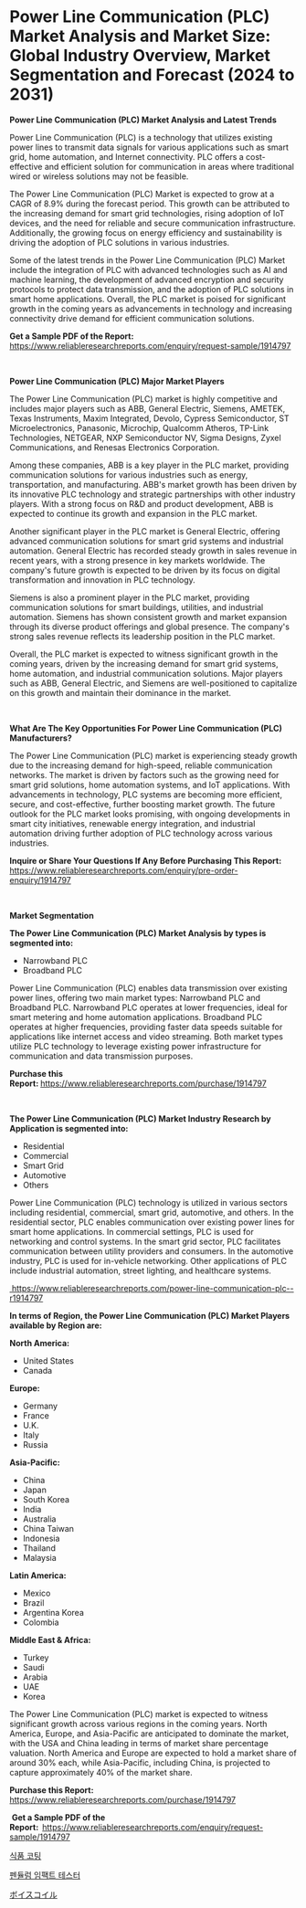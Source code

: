 <p><h1>Power Line Communication (PLC) Market Analysis and Market Size: Global Industry Overview, Market Segmentation and Forecast (2024 to 2031)</h1></p><p><strong>Power Line Communication (PLC) Market Analysis and Latest Trends</strong></p>
<p><p>Power Line Communication (PLC) is a technology that utilizes existing power lines to transmit data signals for various applications such as smart grid, home automation, and Internet connectivity. PLC offers a cost-effective and efficient solution for communication in areas where traditional wired or wireless solutions may not be feasible.</p><p>The Power Line Communication (PLC) Market is expected to grow at a CAGR of 8.9% during the forecast period. This growth can be attributed to the increasing demand for smart grid technologies, rising adoption of IoT devices, and the need for reliable and secure communication infrastructure. Additionally, the growing focus on energy efficiency and sustainability is driving the adoption of PLC solutions in various industries.</p><p>Some of the latest trends in the Power Line Communication (PLC) Market include the integration of PLC with advanced technologies such as AI and machine learning, the development of advanced encryption and security protocols to protect data transmission, and the adoption of PLC solutions in smart home applications. Overall, the PLC market is poised for significant growth in the coming years as advancements in technology and increasing connectivity drive demand for efficient communication solutions.</p></p>
<p><strong>Get a Sample PDF of the Report:&nbsp;</strong> <a href="https://www.reliableresearchreports.com/enquiry/request-sample/1914797">https://www.reliableresearchreports.com/enquiry/request-sample/1914797</a></p>
<p>&nbsp;</p>
<p><strong>Power Line Communication (PLC) Major Market Players</strong></p>
<p><p>The Power Line Communication (PLC) market is highly competitive and includes major players such as ABB, General Electric, Siemens, AMETEK, Texas Instruments, Maxim Integrated, Devolo, Cypress Semiconductor, ST Microelectronics, Panasonic, Microchip, Qualcomm Atheros, TP-Link Technologies, NETGEAR, NXP Semiconductor NV, Sigma Designs, Zyxel Communications, and Renesas Electronics Corporation.</p><p>Among these companies, ABB is a key player in the PLC market, providing communication solutions for various industries such as energy, transportation, and manufacturing. ABB's market growth has been driven by its innovative PLC technology and strategic partnerships with other industry players. With a strong focus on R&D and product development, ABB is expected to continue its growth and expansion in the PLC market.</p><p>Another significant player in the PLC market is General Electric, offering advanced communication solutions for smart grid systems and industrial automation. General Electric has recorded steady growth in sales revenue in recent years, with a strong presence in key markets worldwide. The company's future growth is expected to be driven by its focus on digital transformation and innovation in PLC technology.</p><p>Siemens is also a prominent player in the PLC market, providing communication solutions for smart buildings, utilities, and industrial automation. Siemens has shown consistent growth and market expansion through its diverse product offerings and global presence. The company's strong sales revenue reflects its leadership position in the PLC market.</p><p>Overall, the PLC market is expected to witness significant growth in the coming years, driven by the increasing demand for smart grid systems, home automation, and industrial communication solutions. Major players such as ABB, General Electric, and Siemens are well-positioned to capitalize on this growth and maintain their dominance in the market.</p></p>
<p>&nbsp;</p>
<p><strong>What Are The Key Opportunities For Power Line Communication (PLC) Manufacturers?</strong></p>
<p><p>The Power Line Communication (PLC) market is experiencing steady growth due to the increasing demand for high-speed, reliable communication networks. The market is driven by factors such as the growing need for smart grid solutions, home automation systems, and IoT applications. With advancements in technology, PLC systems are becoming more efficient, secure, and cost-effective, further boosting market growth. The future outlook for the PLC market looks promising, with ongoing developments in smart city initiatives, renewable energy integration, and industrial automation driving further adoption of PLC technology across various industries.</p></p>
<p><strong>Inquire or Share Your Questions If Any Before Purchasing This Report:</strong> <a href="https://www.reliableresearchreports.com/enquiry/pre-order-enquiry/1914797">https://www.reliableresearchreports.com/enquiry/pre-order-enquiry/1914797</a></p>
<p>&nbsp;</p>
<p><strong>Market Segmentation</strong></p>
<p><strong>The Power Line Communication (PLC) Market Analysis by types is segmented into:</strong></p>
<p><ul><li>Narrowband PLC</li><li>Broadband PLC</li></ul></p>
<p><p>Power Line Communication (PLC) enables data transmission over existing power lines, offering two main market types: Narrowband PLC and Broadband PLC. Narrowband PLC operates at lower frequencies, ideal for smart metering and home automation applications. Broadband PLC operates at higher frequencies, providing faster data speeds suitable for applications like internet access and video streaming. Both market types utilize PLC technology to leverage existing power infrastructure for communication and data transmission purposes.</p></p>
<p><strong>Purchase this Report:&nbsp;</strong><a href="https://www.reliableresearchreports.com/purchase/1914797">https://www.reliableresearchreports.com/purchase/1914797</a></p>
<p>&nbsp;</p>
<p><strong>The Power Line Communication (PLC) Market Industry Research by Application is segmented into:</strong></p>
<p><ul><li>Residential</li><li>Commercial</li><li>Smart Grid</li><li>Automotive</li><li>Others</li></ul></p>
<p><p>Power Line Communication (PLC) technology is utilized in various sectors including residential, commercial, smart grid, automotive, and others. In the residential sector, PLC enables communication over existing power lines for smart home applications. In commercial settings, PLC is used for networking and control systems. In the smart grid sector, PLC facilitates communication between utility providers and consumers. In the automotive industry, PLC is used for in-vehicle networking. Other applications of PLC include industrial automation, street lighting, and healthcare systems.</p></p>
<p><a href="https://www.reliableresearchreports.com/power-line-communication-plc--r1914797">&nbsp;https://www.reliableresearchreports.com/power-line-communication-plc--r1914797</a></p>
<p><strong>In terms of Region, the Power Line Communication (PLC) Market Players available by Region are:</strong></p>
<p>
    <p> <strong> North America: </strong>
        <ul>
            <li>United States</li>
            <li>Canada</li>
        </ul>
        </p> 
    <p> <strong> Europe: </strong>
        <ul>
            <li>Germany</li>
            <li>France</li>
            <li>U.K.</li>
            <li>Italy</li>
            <li>Russia</li>
        </ul>
        </p> 
    <p> <strong> Asia-Pacific: </strong>
        <ul>
            <li>China</li>
            <li>Japan</li>
            <li>South Korea</li>
            <li>India</li>
            <li>Australia</li>
            <li>China Taiwan</li>
            <li>Indonesia</li>
            <li>Thailand</li>
            <li>Malaysia</li>
        </ul>
        </p> 
    <p> <strong> Latin America: </strong>
        <ul>
            <li>Mexico</li>
            <li>Brazil</li>
            <li>Argentina Korea</li>
            <li>Colombia</li>
        </ul>
        </p> 
    <p> <strong> Middle East & Africa: </strong>
        <ul>
            <li>Turkey</li>
            <li>Saudi</li>
            <li>Arabia</li>
            <li>UAE</li>
            <li>Korea</li>
        </ul>
    </p>
    </p>
<p><p>The Power Line Communication (PLC) market is expected to witness significant growth across various regions in the coming years. North America, Europe, and Asia-Pacific are anticipated to dominate the market, with the USA and China leading in terms of market share percentage valuation. North America and Europe are expected to hold a market share of around 30% each, while Asia-Pacific, including China, is projected to capture approximately 40% of the market share.</p></p>
<p><strong>Purchase this Report: </strong><a href="https://www.reliableresearchreports.com/purchase/1914797">https://www.reliableresearchreports.com/purchase/1914797</a></p>
<p>&nbsp;<strong>Get a Sample PDF of the Report:&nbsp;&nbsp;</strong><a href="https://www.reliableresearchreports.com/enquiry/request-sample/1914797">https://www.reliableresearchreports.com/enquiry/request-sample/1914797</a></p>
<p><strong></strong></p>
<p><p><a href="https://medium.com/@earnesteidenreichja/%EC%8B%9D%ED%92%88-%EC%BD%94%ED%8C%85-%EC%8B%9C%EC%9E%A5-%EC%A0%84%EB%A7%9D-%EC%82%B0%EC%97%85-%EA%B0%9C%EC%9A%94-%EB%B0%8F-%EC%98%88%EC%B8%A1-2024%EB%85%84%EB%B6%80%ED%84%B0-2031%EB%85%84%EA%B9%8C%EC%A7%80-059e369ad18c">식품 코팅</a></p><p><a href="https://medium.com/@francescaove76856/%EC%A7%84%EC%9E%90-%ED%83%80%EA%B2%A9%EC%8B%9C%ED%97%98%EA%B8%B0-%EC%8B%9C%EC%9E%A5-%EB%B6%84%EC%84%9D-%EA%B8%80%EB%A1%9C%EB%B2%8C-%EC%82%B0%EC%97%85-%EC%A0%84%EB%A7%9D-%EB%B0%8F-%EC%98%88%EC%B8%A1-2024%EB%85%84%EB%B6%80%ED%84%B0-2031%EB%85%84-415abf3f026a">펜듈럼 임팩트 테스터</a></p><p><a href="https://github.com/zekaoe592392/Market-Research-Report-List-1/blob/main/665144020510.md">ボイスコイル</a></p></p>